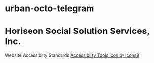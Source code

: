 # urban-octo-telegram
# Horiseon Social Solution Services, Inc.
Website Accessibilty Standards
<a href="https://icons8.com/icon/aFuAp0vMpgbc/accessibility-tools">Accessibility Tools icon by Icons8</a>

